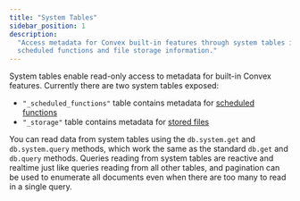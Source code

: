 ```yaml
---
title: "System Tables"
sidebar_position: 1
description:
  "Access metadata for Convex built-in features through system tables including
  scheduled functions and file storage information."
---
```


System tables enable read-only access to metadata for built-in Convex features.
Currently there are two system tables exposed:

- `"_scheduled_functions"` table contains metadata for
  [scheduled functions](/scheduling/scheduled-functions.mdx#retrieving-scheduled-function-status)
- `"_storage"` table contains metadata for
  [stored files](/file-storage/file-metadata.mdx)

You can read data from system tables using the `db.system.get` and
`db.system.query` methods, which work the same as the standard `db.get` and
`db.query` methods. Queries reading from system tables are reactive and realtime
just like queries reading from all other tables, and pagination can be used to
enumerate all documents even when there are too many to read in a single query.
